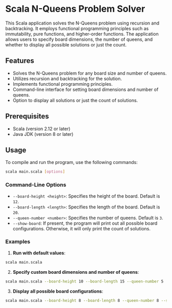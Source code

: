 # Scala N-Queens Problem Solver

This Scala application solves the N-Queens problem using recursion and backtracking. It employs functional programming principles such as immutability, pure functions, and higher-order functions. The application allows users to specify board dimensions, the number of queens, and whether to display all possible solutions or just the count.

## Features

- Solves the N-Queens problem for any board size and number of queens.
- Utilizes recursion and backtracking for the solution.
- Implements functional programming principles.
- Command-line interface for setting board dimensions and number of queens.
- Option to display all solutions or just the count of solutions.

## Prerequisites

- Scala (version 2.12 or later)
- Java JDK (version 8 or later)

## Usage

To compile and run the program, use the following commands:

```sh
scala main.scala [options]
```

### Command-Line Options

- `--board-height <height>`: Specifies the height of the board. Default is `12`.
- `--board-length <length>`: Specifies the length of the board. Default is `20`.
- `--queen-number <number>`: Specifies the number of queens. Default is `3`.
- `--show-board`: If present, the program will print out all possible board configurations. Otherwise, it will only print the count of solutions.

### Examples

1. **Run with default values**:

```sh
scala main.scala
```

2. **Specify custom board dimensions and number of queens**:

```sh
scala main.scala --board-height 10 --board-length 15 --queen-number 5
```

3. **Display all possible board configurations**:

```sh
scala main.scala --board-height 8 --board-length 8 --queen-number 8 --show-board
```
